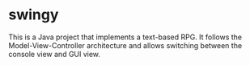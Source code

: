 # swingy

This is a Java project that implements a text-based RPG. It follows the Model-View-Controller architecture and allows switching between the console view and GUI view.